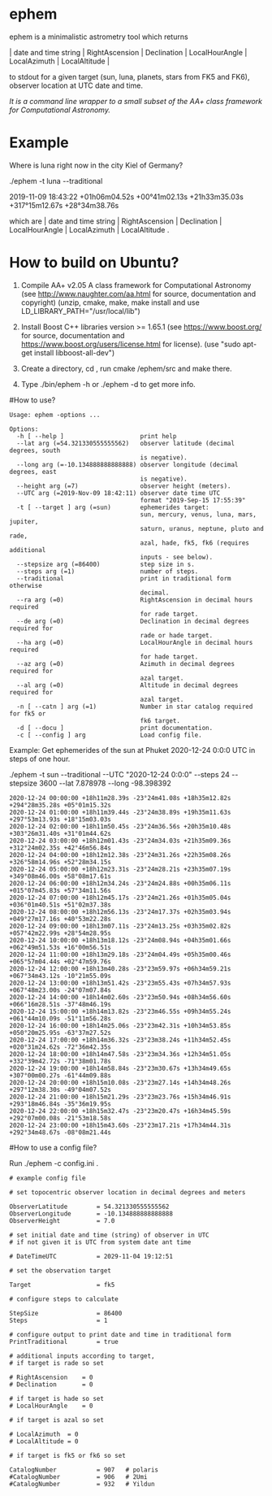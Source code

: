 # ephem

ephem is a minimalistic astrometry tool which returns

| date and time string | RightAscension | Declination | LocalHourAngle | LocalAzimuth | LocalAltitude |

to stdout for a given target (sun, luna, planets, stars from FK5 and FK6), observer location at UTC date and time.

*It is a command line wrapper to a small subset of the AA+ class framework for Computational Astronomy.*

# Example

Where is luna right now in the city Kiel of Germany? 

./ephem -t luna --traditional

2019-11-09 18:43:22 +01h06m04.52s +00°41m02.13s +21h33m35.03s +317°15m12.67s +28°34m38.76s

which are | date and time string | RightAscension | Declination | LocalHourAngle | LocalAzimuth | LocalAltitude .


# How to build on Ubuntu? 

1. Compile AA+ v2.05 A class framework for Computational Astronomy
(see http://www.naughter.com/aa.html for source, documentation and copyright)
(unzip, cmake, make, make install and use LD_LIBRARY_PATH="/usr/local/lib")

2. Install Boost C++ libraries version >= 1.65.1 
(see https://www.boost.org/ for source, documentation and https://www.boost.org/users/license.html for license).
(use "sudo apt-get install libboost-all-dev")

3. Create a directory, cd <directory>, run cmake <pathto>/ephem/src and make there.

4. Type ./bin/ephem -h or ./ephem -d to get more info.

#How to use?

```
Usage: ephem -options ...

Options:
  -h [ --help ]                     print help
  --lat arg (=54.321330555555562)   observer latitude (decimal degrees, south
                                    is negative).
  --long arg (=-10.134888888888888) observer longitude (decimal degrees, east
                                    is negative).
  --height arg (=7)                 observer height (meters).
  --UTC arg (=2019-Nov-09 18:42:11) observer date time UTC
                                    format "2019-Sep-15 17:55:39"
  -t [ --target ] arg (=sun)        ephemerides target:
                                    sun, mercury, venus, luna, mars, jupiter,
                                    saturn, uranus, neptune, pluto and rade,
                                    azal, hade, fk5, fk6 (requires additional
                                    inputs - see below).
  --stepsize arg (=86400)           step size in s.
  --steps arg (=1)                  number of steps.
  --traditional                     print in traditional form otherwise
                                    decimal.
  --ra arg (=0)                     RightAscension in decimal hours required
                                    for rade target.
  --de arg (=0)                     Declination in decimal degrees required for
                                    rade or hade target.
  --ha arg (=0)                     LocalHourAngle in decimal hours required
                                    for hade target.
  --az arg (=0)                     Azimuth in decimal degrees required for
                                    azal target.
  --al arg (=0)                     Altitude in decimal degrees required for
                                    azal target.
  -n [ --catn ] arg (=1)            Number in star catalog required for fk5 or
                                    fk6 target.
  -d [ --docu ]                     print documentation.
  -c [ --config ] arg               Load config file.
  ```

Example:	Get ephemerides of the sun at Phuket  2020-12-24 0:0:0 UTC in steps of one hour.

./ephem -t sun --traditional --UTC "2020-12-24 0:0:0" --steps 24 --stepsize 3600 --lat 7.878978 --long -98.398392

```
2020-12-24 00:00:00 +18h11m28.39s -23°24m41.08s +18h35m12.82s +294°28m35.28s +05°01m15.32s
2020-12-24 01:00:00 +18h11m39.44s -23°24m38.89s +19h35m11.63s +297°53m13.93s +18°15m03.03s
2020-12-24 02:00:00 +18h11m50.45s -23°24m36.56s +20h35m10.48s +303°26m31.40s +31°01m44.62s
2020-12-24 03:00:00 +18h12m01.43s -23°24m34.03s +21h35m09.36s +312°24m02.35s +42°46m56.84s
2020-12-24 04:00:00 +18h12m12.38s -23°24m31.26s +22h35m08.26s +326°58m14.96s +52°28m34.15s
2020-12-24 05:00:00 +18h12m23.31s -23°24m28.21s +23h35m07.19s +349°08m46.00s +58°08m17.61s
2020-12-24 06:00:00 +18h12m34.24s -23°24m24.88s +00h35m06.11s +015°07m45.83s +57°34m11.56s
2020-12-24 07:00:00 +18h12m45.17s -23°24m21.26s +01h35m05.04s +036°01m40.51s +51°02m37.38s
2020-12-24 08:00:00 +18h12m56.13s -23°24m17.37s +02h35m03.94s +049°27m17.16s +40°53m22.28s
2020-12-24 09:00:00 +18h13m07.11s -23°24m13.25s +03h35m02.82s +057°42m22.99s +28°54m28.95s
2020-12-24 10:00:00 +18h13m18.12s -23°24m08.94s +04h35m01.66s +062°49m51.53s +16°00m56.51s
2020-12-24 11:00:00 +18h13m29.18s -23°24m04.49s +05h35m00.46s +065°57m04.44s +02°47m59.76s
2020-12-24 12:00:00 +18h13m40.28s -23°23m59.97s +06h34m59.21s +067°34m43.12s -10°21m55.09s
2020-12-24 13:00:00 +18h13m51.42s -23°23m55.43s +07h34m57.93s +067°48m23.00s -24°07m07.84s
2020-12-24 14:00:00 +18h14m02.60s -23°23m50.94s +08h34m56.60s +066°16m28.51s -37°48m46.19s
2020-12-24 15:00:00 +18h14m13.82s -23°23m46.55s +09h34m55.24s +061°44m10.09s -51°11m56.28s
2020-12-24 16:00:00 +18h14m25.06s -23°23m42.31s +10h34m53.85s +050°20m25.95s -63°37m27.52s
2020-12-24 17:00:00 +18h14m36.32s -23°23m38.24s +11h34m52.45s +020°31m24.62s -72°36m42.35s
2020-12-24 18:00:00 +18h14m47.58s -23°23m34.36s +12h34m51.05s +332°39m42.72s -71°38m01.78s
2020-12-24 19:00:00 +18h14m58.84s -23°23m30.67s +13h34m49.65s +307°00m00.27s -61°44m09.88s
2020-12-24 20:00:00 +18h15m10.08s -23°23m27.14s +14h34m48.26s +297°12m38.30s -49°04m07.52s
2020-12-24 21:00:00 +18h15m21.29s -23°23m23.76s +15h34m46.91s +293°18m46.84s -35°36m19.95s
2020-12-24 22:00:00 +18h15m32.47s -23°23m20.47s +16h34m45.59s +292°07m00.08s -21°53m18.58s
2020-12-24 23:00:00 +18h15m43.60s -23°23m17.21s +17h34m44.31s +292°34m48.67s -08°08m21.44s
```
  
#How to use a config file?

Run ./ephem -c config.ini . 


```
# example config file 

# set topocentric observer location in decimal degrees and meters  

ObserverLatitude		= 54.321330555555562
ObserverLongitude		= -10.134888888888888
ObserverHeight			= 7.0

# set initial date and time (string) of observer in UTC
# if not given it is UTC from system date ant time

# DateTimeUTC			= 2029-11-04 19:12:51

# set the observation target

Target					= fk5

# configure steps to calculate

StepSize				= 86400
Steps					= 1

# configure output to print date and time in traditional form 
PrintTraditional		= true		

# additional inputs according to target,
# if target is rade so set 

# RightAscension	= 0
# Declination		= 0

# if target is hade so set 
# LocalHourAngle	= 0

# if target is azal so set 

# LocalAzimuth	= 0
# LocalAltitude	= 0

# if target is fk5 or fk6 so set 

CatalogNumber			= 907	# polaris
#CatalogNumber			= 906	# 2Umi
#CatalogNumber			= 932	# Yildun
```
